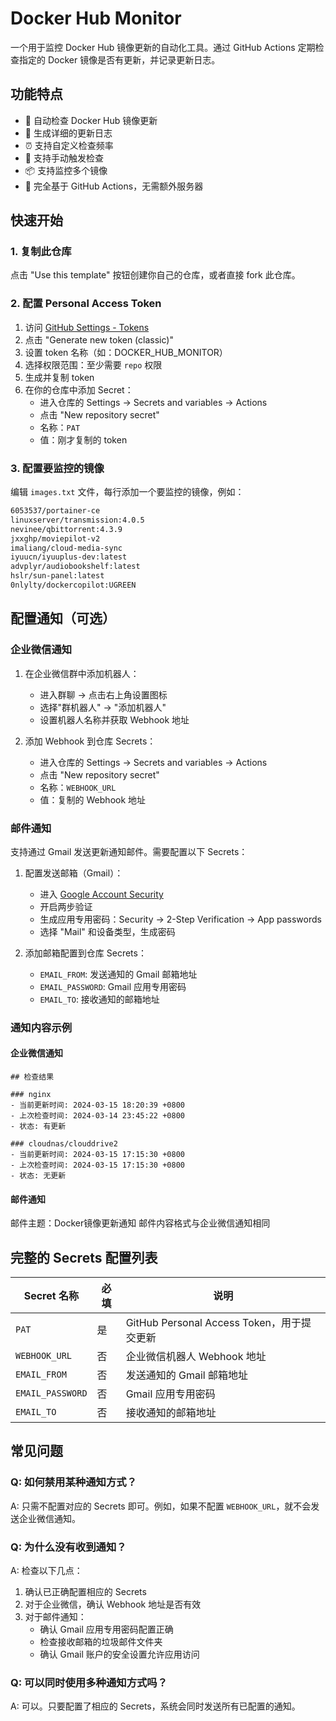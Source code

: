 # Docker Hub Monitor

一个用于监控 Docker Hub 镜像更新的自动化工具。通过 GitHub Actions 定期检查指定的 Docker 镜像是否有更新，并记录更新日志。

## 功能特点

- 🔄 自动检查 Docker Hub 镜像更新
- 📝 生成详细的更新日志
- ⏰ 支持自定义检查频率
- 🔌 支持手动触发检查
- 📦 支持监控多个镜像
- 🚀 完全基于 GitHub Actions，无需额外服务器

## 快速开始

### 1. 复制此仓库

点击 "Use this template" 按钮创建你自己的仓库，或者直接 fork 此仓库。

### 2. 配置 Personal Access Token

1. 访问 [GitHub Settings - Tokens](https://github.com/settings/tokens)
2. 点击 "Generate new token (classic)"
3. 设置 token 名称（如：DOCKER_HUB_MONITOR）
4. 选择权限范围：至少需要 `repo` 权限
5. 生成并复制 token
6. 在你的仓库中添加 Secret：
   - 进入仓库的 Settings -> Secrets and variables -> Actions
   - 点击 "New repository secret"
   - 名称：`PAT`
   - 值：刚才复制的 token

### 3. 配置要监控的镜像

编辑 `images.txt` 文件，每行添加一个要监控的镜像，例如：

```txt
6053537/portainer-ce
linuxserver/transmission:4.0.5
nevinee/qbittorrent:4.3.9
jxxghp/moviepilot-v2
imaliang/cloud-media-sync
iyuucn/iyuuplus-dev:latest
advplyr/audiobookshelf:latest
hslr/sun-panel:latest
0nlylty/dockercopilot:UGREEN

```

## 配置通知（可选）

### 企业微信通知

1. 在企业微信群中添加机器人：
   - 进入群聊 -> 点击右上角设置图标
   - 选择"群机器人" -> "添加机器人"
   - 设置机器人名称并获取 Webhook 地址

2. 添加 Webhook 到仓库 Secrets：
   - 进入仓库的 Settings -> Secrets and variables -> Actions
   - 点击 "New repository secret"
   - 名称：`WEBHOOK_URL`
   - 值：复制的 Webhook 地址

### 邮件通知

支持通过 Gmail 发送更新通知邮件。需要配置以下 Secrets：

1. 配置发送邮箱（Gmail）：
   - 进入 [Google Account Security](https://myaccount.google.com/security)
   - 开启两步验证
   - 生成应用专用密码：Security -> 2-Step Verification -> App passwords
   - 选择 "Mail" 和设备类型，生成密码

2. 添加邮箱配置到仓库 Secrets：
   - `EMAIL_FROM`: 发送通知的 Gmail 邮箱地址
   - `EMAIL_PASSWORD`: Gmail 应用专用密码
   - `EMAIL_TO`: 接收通知的邮箱地址

### 通知内容示例

#### 企业微信通知

```text
## 检查结果

### nginx
- 当前更新时间: 2024-03-15 18:20:39 +0800
- 上次检查时间: 2024-03-14 23:45:22 +0800
- 状态: 有更新

### cloudnas/clouddrive2
- 当前更新时间: 2024-03-15 17:15:30 +0800
- 上次检查时间: 2024-03-15 17:15:30 +0800
- 状态: 无更新
```

#### 邮件通知
邮件主题：Docker镜像更新通知
邮件内容格式与企业微信通知相同

## 完整的 Secrets 配置列表

| Secret 名称      | 必填 | 说明                                       |
| ---------------- | ---- | ------------------------------------------ |
| `PAT`            | 是   | GitHub Personal Access Token，用于提交更新 |
| `WEBHOOK_URL`    | 否   | 企业微信机器人 Webhook 地址                |
| `EMAIL_FROM`     | 否   | 发送通知的 Gmail 邮箱地址                  |
| `EMAIL_PASSWORD` | 否   | Gmail 应用专用密码                         |
| `EMAIL_TO`       | 否   | 接收通知的邮箱地址                         |

## 常见问题

### Q: 如何禁用某种通知方式？
A: 只需不配置对应的 Secrets 即可。例如，如果不配置 `WEBHOOK_URL`，就不会发送企业微信通知。

### Q: 为什么没有收到通知？

A: 检查以下几点：
1. 确认已正确配置相应的 Secrets
2. 对于企业微信，确认 Webhook 地址是否有效
3. 对于邮件通知：
   - 确认 Gmail 应用专用密码配置正确
   - 检查接收邮箱的垃圾邮件文件夹
   - 确认 Gmail 账户的安全设置允许应用访问

### Q: 可以同时使用多种通知方式吗？

A: 可以。只要配置了相应的 Secrets，系统会同时发送所有已配置的通知。
